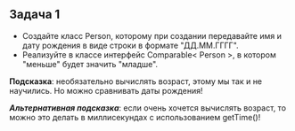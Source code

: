 <h2>Задача 1</h2>

* Создайте класс Person, которому при создании передавайте имя и дату рождения
  в виде строки в формате "ДД.ММ.ГГГГ".
* Реализуйте в классе интерфейс Comparable< Person >, в котором "меньше" будет значить "младше".

**Подсказка**: необязательно вычислять возраст, этому мы так и не научились.
Но можно сравнивать даты рождения!

***Альтернативная подсказка***: если очень хочется вычислять возраст, то можно это делать в
миллисекундах с использованием getTime()!
